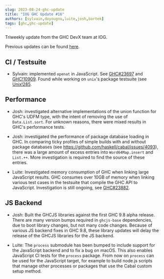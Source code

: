 ```yaml
---
slug: 2023-08-24-ghc-update
title: "IOG GHC Update #16"
authors: [sylvain,doyougnu,luite,josh,bartek]
tags: [ghc,ghc-update]
---
```


Triweekly update from the GHC DevX team at IOG.

<!-- truncate -->

Previous updates can be found [here](https://engineering.iog.io/tags/ghc-update).

## CI / Testsuite

- Sylvain: implemented `openat` in JavaScript. See
  [GHC#23697](https://gitlab.haskell.org/ghc/ghc/-/issues/23697) and
  [GHC!10909](https://gitlab.haskell.org/ghc/ghc/-/merge_requests/10909).
  Found while working on `unix`'s package testsuite (see
  [Unix!285](https://github.com/haskell/unix/pull/285).

## Performance

- Josh: investigated alternative implementations of the union function for GHC's
  UDFM type, with the intent of removing the use of `Data.List.sort`. For unknown
  reasons, there were mixed results in GHC's performance tests.

- Josh: investigated the performance of package database loading in GHC. In comparing
  ticky profiles of simple builds with and without package databases (see https://github.com/haskell/cabal/issues/4093),
  there was a large amount of excess entries into `Word64Map.insert` and `List.++`.
  More investigation is required to find the source of these entries.

- Luite: Investigated memory consumption of GHC when linking large JavaScript results.
  GHC consumes over 10GB of memory when linking various test cases in the testsuite that
  compile the GHC API to JavaScript. Investigation is still ongoing,
  see [GHC#23882](https://gitlab.haskell.org/ghc/ghc/-/issues/23882).

## JS Backend

- Josh: Built the GHCJS libraries against the first GHC 9.8 alpha release. There
  are many version bumps required in `ghcjs-base` dependencies, due to boot library
  changes, but not many code changes. Because of various JS backend fixes in GHC
  9.8, these library updates will delay the release of the GHCJS libraries for the
  JS backend.

- Luite: The `process` submodule has been bumped to include support for the JavaScript
  backend and to fix a bug on macOS. This also enables JavaScript CI tests for the
  `process` package. From now on `process` can be used for the JavaScript
  target, for example to build node.js scripts that manage other processes or packages
  that use the Cabal custom setup method.
